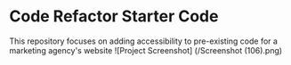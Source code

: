 # Code Refactor Starter Code
This repository focuses on adding accessibility to pre-existing code for a marketing agency's website 
![Project Screenshot] (/Screenshot (106).png)